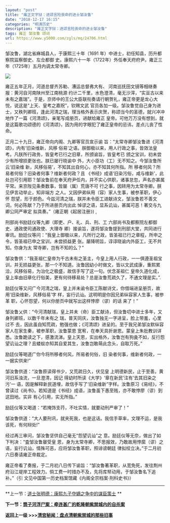 ```yaml
---
layout: "post"
title: "雍正文字狱：进颂言险丧命的进士邹汝鲁"
date: "2018-12-17 16:15"
categories: "明清历史"
description: "雍正文字狱：进颂言险丧命的进士邹汝鲁"
tags: 雍正 邹汝鲁 颂词
url: https://www.y5000.com/zgls/mq/24706.html
---
```






邹汝鲁，湖北省麻城县人，于康熙三十年（1691 年）中进士，初任知县，历升都察院监察御史、左佥都御
史。康熙六十一年（1722年）外任奉天府府尹。雍正三年（1725年）五月内调太常寺卿。

![](https://img.y5000.com/uploads/allimg/170807/12-1FPG03049110.jpg)

雍正五年正月，河道总督齐苏勒、漕运总督弗大有、 河南巡抚田文镜等相继奏报：黄河自河南陕州至江南桃源
约计二千里，水色澄清，毫无沙滓，“实亘古以来未有之嘉瑞”。于是，京师中的王公大臣联衔奏请行朝贺礼，雍正帝更是龙心大悦，说这是“上天、皇考之嘉贶”，钦赐文武
官员各加一级。邹汝鲁觉自己身为进士，又秩列卿班，逢此河清之瑞，理当格外表示庆贺，称颂当今的圣德，就兴冲冲地作了一篇《河清颂》，亲笔写成册页，进献给雍正
皇帝。可他万万没有想到，就是这篇歌功颂德的《河清颂》，因为用的字眼犯了雍正皇帝的忌讳，差点儿丧了性 命。

正月二十九日，雍正帝向内阁、九卿等官员宣示谕 旨：“太常寺卿邹汝鲁进《河清颂》，内有‘旧染维新，风移
俗易’之语。朕御极以来，用人行政之事，皆效法皇考。凡朕所行政务，皆皇考已行之旧章，所颁谕旨，皆皇考已 颁之宝训，初未尝少有所增损更张也。朕已屡行晓谕中
外，大小臣功（工）无不知之。今邹汝鲁所云‘旧染维 新，风移俗易’，不知其出自何心，亦不知其何所指。所 移者何风？所易者何俗？旧染者何事？维新者何政？且
《书经》成语‘旧染污俗，咸与维新’，此处岂可引用耶？邹汝鲁前在奉天府尹任内，并不实心供职，诸事怠忽，声名亦甚属平常。来京陛见条奏数事，皆屡（属）荒唐不可
行之事，因转用为太常寺卿。朕见伊言动举止，知非端方 之人。又因伊弟纵用（容）家人生事，被参革职，伊心怀
怨望，形于颜色。今兹河清之瑞，朕并未令臣工进献诗文，邹汝鲁若不善文词，何必陈献？乃于所进册页内出此 悼谬之语，显系讥讪，甚属可恶！著交与九卿公同严审定
拟具奏。”（雍正朝《起居注册》) ,

刑部尚书励廷仪等九卿（即吏、户、礼、兵、刑、工 六部尚书及都察院左都御史、通政使司通政使、大理寺
卿）接谕旨，遂将邹汝鲁提到刑部大堂，共同进行审讯。励廷仪等问：“我皇上御极以来，凡所行之政，皆圣祖已行之章程，所申之令，皆圣祖已申之宝训，未尝损益更
张。屡降明旨，谆谆晓谕内外臣工，无不共知。你身为太 常寺卿，岂有不知的么？”

邹汝鲁供：“我圣祖仁皇帝为千古未有之圣主，今皇上用人行政，一一俱遵圣祖宝训，并无损益更张，那一个不知道。汝鲁因幼小时做文，皆以文武成康，重熙累洽，风移俗易，为治化之极盛，故信手写了这一句。伏念圣祖仁
皇帝久道化成，皇上率由旧章化行俗美，更有何待移易处？总是汝鲁荒疏久了，不通文理是实。”.

励廷仪等又问广今河清之瑞，皇上并未谕令臣工陈献诗文，你借端进呈册页，故用‘旧染维新，风移俗易’字 样，妄行讥讪。这明明是你因兄弟纵容家人生事，被参革
职，心怀怨望，何以你册页中就写出这样悖廖（谬）的话 来了！”

邹汝鲁乂供：“今河清献瑞，皇上并未（命）臣工献诗，但汝鲁叨中进士多年，又身列卿班，以数千年未有之 瑞，普天同庆，汝鲁独无一字进呈，脸上带羞，心里过不
去，因此虽自知荒疏，勉强也做；《河清颂》进呈的。至于我兄弟邹汝默纵容家人在家生秦，被参革职，汝鲁蒙恩
宽宥，在奉天具折谢恩。蒙皇上朱批教训详悉。汝鲁跪读之下，感激流涕。皇上天恩，实出格外，汝鲁岂有狗彘不如，反行怨望讥讪之理？且蝼蚁亦知其自爱其生，汝鲁岂敢萌此念头，自取万死。”

励廷仪等喝道广你今将所移者何风，所易者何俗，旧 染者何事，维新者何政，一一据实供来!”

邹汝鲁供道：“汝鲁原读得书少，又荒疏日久，伏见皇 上明德新民，止于至善。黄河旧系浊流，一旦澄清，因记 得幼时所读《大学》‘章在新民’注有‘去其旧染之污’一
语，因是解释新民道埋，故信手写了‘旧染维新”字样。汝鲁原习《易经》，不曾读过《尚书》。若知道是《书经》成语，汝鲁虽下愚至贱，亦不敢悖廖（谬）到这田地。实非
有心引用，实无所指。”

励廷仪等又喝道：“若掩饰支荇，不吐实情，就要动刑严审了！”

邹汝鲁供道：“大人要刑讯，就夹死我，也是这话。我信手草率，文理不运，是我该死，有何辩处!”

经过再三审问，邹汝鲁坚供自己毫无“怨望讥讪”之 意。励廷仪等无奈，做出了如下判决：“査邹汝鲁屡受皇
恩，身为太常寺卿，不思报效，乃敢故用悖縻（谬）之语，妄行讥讪，情殊可恶，应将邹汝鲁革职，照诽谤朝廷 律拟绞立决。”于二月初六日奏请雍正帝裁定。

雍正帝看了奏报，于二月初八日传下谕旨：“邹汝鲁著革职，从宽免死，发往荆州府沿江堤岸工程效力。倘工费一时措办不及，先将库帑动用，于邹汝鲁名下追补。”（引
文见中国第一历史档案馆藏《内阁全宗档案·刑科史书》）

* * *

**上一节：[道士张明德：康熙九子夺嫡之争中的谋臣策士](https://www.y5000.com/zgls/mq/24704.html) **

**下一节：[筒子河浮尸案：牵连甚广的乾隆朝紫禁城内的自杀案 ](https://www.y5000.com/zgls/mq/24707.html)**

**返回上一级 >>>[清宫秘闻：盘点清朝紫禁城的那些旧事](https://www.y5000.com/yszt/24720.html)**
